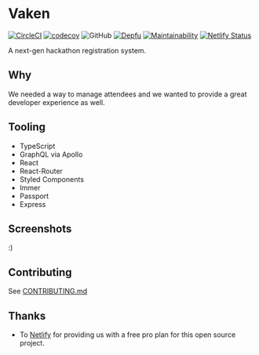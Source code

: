 # Vaken

[![CircleCI](https://img.shields.io/circleci/build/github/VandyHacks/vaken/staging)](https://circleci.com/gh/VandyHacks/vaken)
[![codecov](https://codecov.io/gh/VandyHacks/vaken/branch/dev/graph/badge.svg)](https://codecov.io/gh/VandyHacks/vaken)
![GitHub](https://img.shields.io/github/license/vandyhacks/vaken.svg)
[![Depfu](https://badges.depfu.com/badges/cef18db6a35fb2d23a3a917ea9b6d852/overview.svg)](https://depfu.com/github/VandyHacks/vaken?project_id=7955)
[![Maintainability](https://api.codeclimate.com/v1/badges/945dac4210d3058caa78/maintainability)](https://codeclimate.com/github/VandyHacks/vaken/maintainability)
[![Netlify Status](https://api.netlify.com/api/v1/badges/cdc95135-f17b-44f4-8bbb-a4da3c5c831c/deploy-status)](https://app.netlify.com/sites/vaken-docs/deploys)

A next-gen hackathon registration system.

## Why

We needed a way to manage attendees and we wanted to provide a great developer experience as well.

## Tooling

- TypeScript
- GraphQL via Apollo
- React
- React-Router
- Styled Components
- Immer
- Passport
- Express

## Screenshots

:)

## Contributing

See [CONTRIBUTING.md](./CONTRIBUTING.md)

## Thanks

- To [Netlify](https://netlify.com) for providing us with a free pro plan for this open source project.

